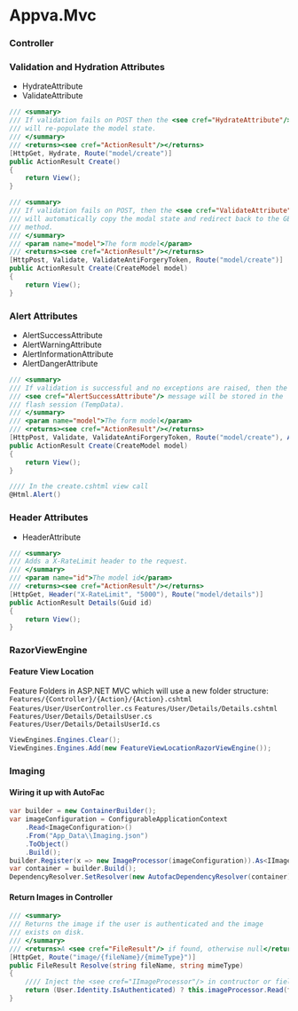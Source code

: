 # Appva.Mvc
### Controller
### Validation and Hydration Attributes

* HydrateAttribute
* ValidateAttribute

```c#
/// <summary>
/// If validation fails on POST then the <see cref="HydrateAttribute"/>
/// will re-populate the model state.
/// </summary>
/// <returns><see cref="ActionResult"/></returns>
[HttpGet, Hydrate, Route("model/create")]
public ActionResult Create()
{
    return View();
}

/// <summary>
/// If validation fails on POST, then the <see cref="ValidateAttribute"/>
/// will automatically copy the modal state and redirect back to the GET
/// method.
/// </summary>
/// <param name="model">The form model</param>
/// <returns><see cref="ActionResult"/></returns>
[HttpPost, Validate, ValidateAntiForgeryToken, Route("model/create")]
public ActionResult Create(CreateModel model)
{
    return View();
}
```
### Alert Attributes

* AlertSuccessAttribute
* AlertWarningAttribute
* AlertInformationAttribute
* AlertDangerAttribute

```c#
/// <summary>
/// If validation is successful and no exceptions are raised, then the 
/// <see cref="AlertSuccessAttribute"/> message will be stored in the 
/// flash session (TempData).
/// </summary>
/// <param name="model">The form model</param>
/// <returns><see cref="ActionResult"/></returns>
[HttpPost, Validate, ValidateAntiForgeryToken, Route("model/create"), AlertSuccess("Model created successfully!")]
public ActionResult Create(CreateModel model)
{
    return View();
}

//// In the create.cshtml view call
@Html.Alert()
```

### Header Attributes

* HeaderAttribute

```c#
/// <summary>
/// Adds a X-RateLimit header to the request.
/// </summary>
/// <param name="id">The model id</param>
/// <returns><see cref="ActionResult"/></returns>
[HttpGet, Header("X-RateLimit", "5000"), Route("model/details")]
public ActionResult Details(Guid id)
{
    return View();
}
```

### RazorViewEngine
#### Feature View Location 
Feature Folders in ASP.NET MVC which will use a new folder structure:
`Features/{Controller}/{Action}/{Action}.cshtml`
`Features/User/UserController.cs`
`Features/User/Details/Details.cshtml`
`Features/User/Details/DetailsUser.cs`
`Features/User/Details/DetailsUserId.cs`

```c#
ViewEngines.Engines.Clear();
ViewEngines.Engines.Add(new FeatureViewLocationRazorViewEngine());
```

### Imaging
#### Wiring it up with AutoFac
```c#
var builder = new ContainerBuilder();
var imageConfiguration = ConfigurableApplicationContext
    .Read<ImageConfiguration>()
	.From("App_Data\\Imaging.json")
	.ToObject()
	.Build();
builder.Register(x => new ImageProcessor(imageConfiguration)).As<IImageProcessor>().SingleInstance();
var container = builder.Build();
DependencyResolver.SetResolver(new AutofacDependencyResolver(container));
```

#### Return Images in Controller
```c#
/// <summary>
/// Returns the image if the user is authenticated and the image
/// exists on disk.
/// </summary>
/// <returns>A <see cref="FileResult"/> if found, otherwise null</returns>
[HttpGet, Route("image/{fileName}/{mimeType}")]
public FileResult Resolve(string fileName, string mimeType)
{
    //// Inject the <see cref="IImageProcessor"/> in contructor or field.
    return (User.Identity.IsAuthenticated) ? this.imageProcessor.Read(fileName, mimeType) : null;
}
```